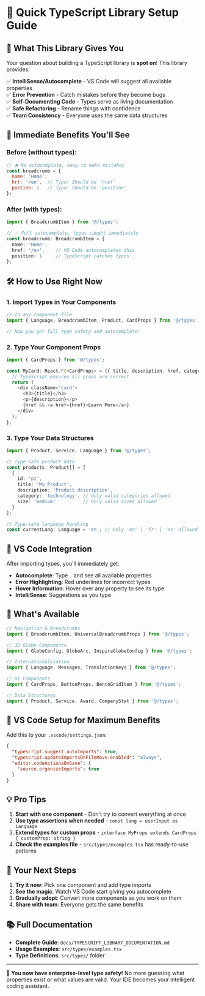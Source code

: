 # 🚀 **Quick TypeScript Library Setup Guide**

## 📖 **What This Library Gives You**

Your question about building a TypeScript library is **spot on**! This library provides:

✅ **IntelliSense/Autocomplete** - VS Code will suggest all available properties  
✅ **Error Prevention** - Catch mistakes before they become bugs  
✅ **Self-Documenting Code** - Types serve as living documentation  
✅ **Safe Refactoring** - Rename things with confidence  
✅ **Team Consistency** - Everyone uses the same data structures  

## 🎯 **Immediate Benefits You'll See**

### **Before (without types):**

```javascript
// ❌ No autocomplete, easy to make mistakes
const breadcrumb = {
  name: 'Home',
  hrf: '/en',  // Typo! Should be 'href'
  postion: 1   // Typo! Should be 'position'
};
```

### **After (with types):**

```typescript
import { BreadcrumbItem } from '@/types';

// ✅ Full autocomplete, typos caught immediately
const breadcrumb: BreadcrumbItem = {
  name: 'Home',
  href: '/en',    // VS Code autocompletes this
  position: 1     // TypeScript catches typos
};
```

## 🛠️ **How to Use Right Now**

### 1. **Import Types in Your Components**

```typescript
// In any component file
import { Language, BreadcrumbItem, Product, CardProps } from '@/types';

// Now you get full type safety and autocomplete!
```

### 2. **Type Your Component Props**

```typescript
import { CardProps } from '@/types';

const MyCard: React.FC<CardProps> = ({ title, description, href, category }) => {
  // TypeScript ensures all props are correct
  return (
    <div className="card">
      <h3>{title}</h3>
      <p>{description}</p>
      {href && <a href={href}>Learn More</a>}
    </div>
  );
};
```

### 3. **Type Your Data Structures**

```typescript
import { Product, Service, Language } from '@/types';

// Type-safe product data
const products: Product[] = [
  {
    id: 'p1',
    title: 'My Product',
    description: 'Product description',
    category: 'technology', // Only valid categories allowed
    size: 'medium'          // Only valid sizes allowed
  }
];

// Type-safe language handling
const currentLang: Language = 'en'; // Only 'en' | 'fr' | 'es' allowed
```

## 🎨 **VS Code Integration**

After importing types, you'll immediately get:

- **Autocomplete**: Type `.` and see all available properties
- **Error Highlighting**: Red underlines for incorrect types
- **Hover Information**: Hover over any property to see its type
- **IntelliSense**: Suggestions as you type

## 📁 **What's Available**

```typescript
// Navigation & Breadcrumbs
import { BreadcrumbItem, UniversalBreadcrumbProps } from '@/types';

// 3D Globe Components
import { GlobeConfig, GlobeArc, InspiraGlobeConfig } from '@/types';

// Internationalization
import { Language, Messages, TranslationKeys } from '@/types';

// UI Components
import { CardProps, ButtonProps, BentoGridItem } from '@/types';

// Data Structures
import { Product, Service, Award, CompanyStat } from '@/types';
```

## 🔧 **VS Code Setup for Maximum Benefits**

Add this to your `.vscode/settings.json`:

```json
{
  "typescript.suggest.autoImports": true,
  "typescript.updateImportsOnFileMove.enabled": "always",
  "editor.codeActionsOnSave": {
    "source.organizeImports": true
  }
}
```

## 💡 **Pro Tips**

1. **Start with one component** - Don't try to convert everything at once
2. **Use type assertions when needed** - `const lang = userInput as Language`
3. **Extend types for custom props** - `interface MyProps extends CardProps { customProp: string }`
4. **Check the examples file** - `src/types/examples.tsx` has ready-to-use patterns

## 🎯 **Your Next Steps**

1. **Try it now**: Pick one component and add type imports
2. **See the magic**: Watch VS Code start giving you autocomplete
3. **Gradually adopt**: Convert more components as you work on them
4. **Share with team**: Everyone gets the same benefits

## 📚 **Full Documentation**

- **Complete Guide**: `docs/TYPESCRIPT_LIBRARY_DOCUMENTATION.md`
- **Usage Examples**: `src/types/examples.tsx`
- **Type Definitions**: `src/types/` folder

---

**🎉 You now have enterprise-level type safety!** No more guessing what properties exist or what values are valid. Your IDE becomes your intelligent coding assistant.
